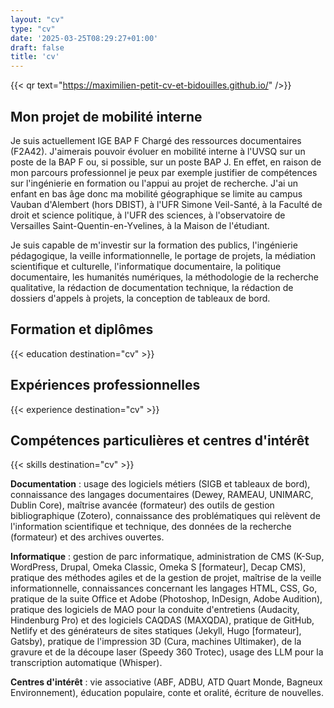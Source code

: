 ```yaml
---
layout: "cv"
type: "cv"
date: '2025-03-25T08:29:27+01:00'
draft: false
title: 'cv'
---
```


{{< qr text="https://maximilien-petit-cv-et-bidouilles.github.io/" />}}

## Mon projet de mobilité interne

Je suis actuellement IGE BAP F Chargé des ressources documentaires (F2A42). J'aimerais pouvoir évoluer en mobilité interne à l'UVSQ sur un poste de la BAP F ou, si possible, sur un poste BAP J. En effet, en raison de mon parcours professionnel je peux par exemple justifier de compétences sur l'ingénierie en formation ou l'appui au projet de recherche. J'ai un enfant en bas âge donc ma mobilité géographique se limite au campus Vauban d'Alembert (hors DBIST), à l'UFR Simone Veil-Santé, à la Faculté de droit et science politique, à l'UFR des sciences, à l'observatoire de Versailles Saint-Quentin-en-Yvelines, à la Maison de l'étudiant. 

Je suis capable de m'investir sur la formation des publics, l'ingénierie pédagogique, la veille informationnelle, le portage de projets, la médiation scientifique et culturelle, l'informatique documentaire, la politique documentaire, les humanités numériques, la méthodologie de la recherche qualitative, la rédaction de documentation technique, la rédaction de dossiers d'appels à projets, la conception de tableaux de bord. 

## Formation et diplômes

{{< education destination="cv" >}}


## Expériences professionnelles


{{< experience destination="cv" >}}


## Compétences particulières et centres d'intérêt

{{< skills destination="cv" >}}

**Documentation** : usage des logiciels métiers (SIGB et tableaux de bord), connaissance des langages documentaires (Dewey, RAMEAU, UNIMARC, Dublin Core), maîtrise avancée (formateur) des outils de gestion bibliographique (Zotero), connaissance des problématiques qui relèvent de l'information scientifique et technique, des données de la recherche (formateur) et des archives ouvertes.

**Informatique** : gestion de parc informatique, administration de CMS (K-Sup, WordPress, Drupal, Omeka Classic, Omeka S [formateur], Decap CMS), pratique des méthodes agiles et de la gestion de projet, maîtrise de la veille informationnelle, connaissances concernant les langages HTML, CSS, Go, pratique de la suite Office et Adobe (Photoshop, InDesign, Adobe Audition), pratique des logiciels de MAO pour la conduite d'entretiens (Audacity, Hindenburg Pro) et des logiciels CAQDAS (MAXQDA), pratique de GitHub, Netlify et des générateurs de sites statiques (Jekyll, Hugo [formateur], Gatsby), pratique de l'impression 3D (Cura, machines Ultimaker), de la gravure et de la découpe laser (Speedy 360 Trotec), usage des LLM pour la transcription automatique (Whisper).

**Centres d'intérêt** : vie associative (ABF, ADBU, ATD Quart Monde, Bagneux Environnement), éducation populaire, conte et oralité, écriture de nouvelles. 